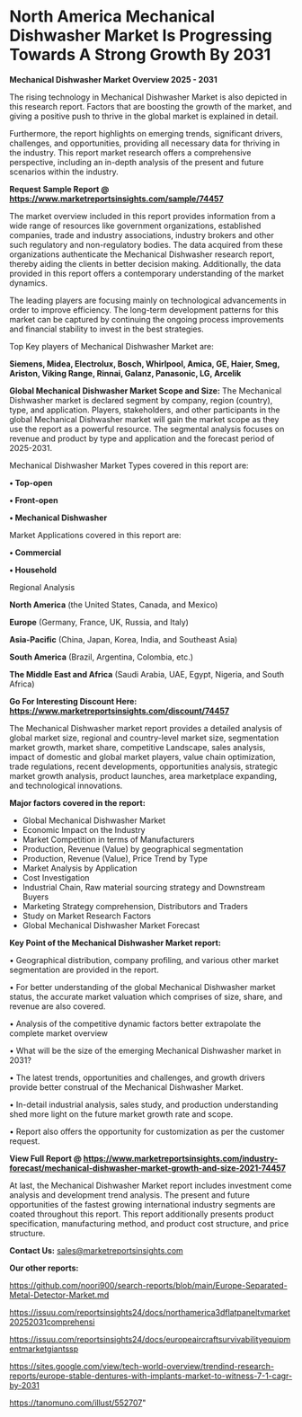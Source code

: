 # North America Mechanical Dishwasher Market Is Progressing Towards A Strong Growth By 2031

<Strong> Mechanical Dishwasher Market Overview 2025 - 2031</strong>

The rising technology in Mechanical Dishwasher Market is also depicted in this research report. Factors that are boosting the growth of the market, and giving a positive push to thrive in the global market is explained in detail.

Furthermore, the report highlights on emerging trends, significant drivers, challenges, and opportunities, providing all necessary data for thriving in the industry. This report market research offers a comprehensive perspective, including an in-depth analysis of the present and future scenarios within the industry.

<strong>Request Sample Report @ <a href=https://www.marketreportsinsights.com/sample/74457>https://www.marketreportsinsights.com/sample/74457</a></strong>

The market overview included in this report provides information from a wide range of resources like government organizations, established companies, trade and industry associations, industry brokers and other such regulatory and non-regulatory bodies. The data acquired from these organizations authenticate the Mechanical Dishwasher research report, thereby aiding the clients in better decision making. Additionally, the data provided in this report offers a contemporary understanding of the market dynamics.

The leading players are focusing mainly on technological advancements in order to improve efficiency. The long-term development patterns for this market can be captured by continuing the ongoing process improvements and financial stability to invest in the best strategies.

Top Key players of Mechanical Dishwasher Market are:

<strong>Siemens, Midea, Electrolux, Bosch, Whirlpool, Amica, GE, Haier, Smeg, Ariston, Viking Range, Rinnai, Galanz, Panasonic, LG, Arcelik</strong>

<strong><b>Global Mechanical Dishwasher Market Scope and Size:</b></strong>
The Mechanical Dishwasher market is declared segment by company, region (country), type, and application. Players, stakeholders, and other participants in the global Mechanical Dishwasher market will gain the market scope as they use the report as a powerful resource. The segmental analysis focuses on revenue and product by type and application and the forecast period of 2025-2031.

Mechanical Dishwasher Market Types covered in this report are:

<strong>• Top-open

• Front-open

• Mechanical Dishwasher</strong>

Market Applications covered in this report are:

<strong>• Commercial

• Household</strong> 

Regional Analysis

<strong>North America</strong> (the United States, Canada, and Mexico)

<strong>Europe</strong> (Germany, France, UK, Russia, and Italy)

<strong>Asia-Pacific</strong> (China, Japan, Korea, India, and Southeast Asia)

<strong>South America</strong> (Brazil, Argentina, Colombia, etc.)

<strong>The Middle East and Africa</strong> (Saudi Arabia, UAE, Egypt, Nigeria, and South Africa)

<strong>Go For Interesting Discount Here: <a href=https://www.marketreportsinsights.com/discount/74457>https://www.marketreportsinsights.com/discount/74457</a></strong>

The Mechanical Dishwasher market report provides a detailed analysis of global market size, regional and country-level market size, segmentation market growth, market share, competitive Landscape, sales analysis, impact of domestic and global market players, value chain optimization, trade regulations, recent developments, opportunities analysis, strategic market growth analysis, product launches, area marketplace expanding, and technological innovations.

<strong><b>Major factors covered in the report:</b></strong>
<ul>
  <li>Global Mechanical Dishwasher Market </li>
  <li>Economic Impact on the Industry</li>
  <li>Market Competition in terms of Manufacturers</li>
  <li>Production, Revenue (Value) by geographical segmentation</li>
  <li>Production, Revenue (Value), Price Trend by Type</li>
  <li>Market Analysis by Application</li>
  <li>Cost Investigation</li>
  <li>Industrial Chain, Raw material sourcing strategy and Downstream Buyers</li>
  <li>Marketing Strategy comprehension, Distributors and Traders</li>
  <li>Study on Market Research Factors</li>
  <li>Global Mechanical Dishwasher Market Forecast</li>
</ul>

<strong><b>Key Point of the Mechanical Dishwasher Market report:</b></strong>

• Geographical distribution, company profiling, and various other market segmentation are provided in the report.

• For better understanding of the global Mechanical Dishwasher market status, the accurate market valuation which comprises of size, share, and revenue are also covered.

• Analysis of the competitive dynamic factors better extrapolate the complete market overview

• What will be the size of the emerging Mechanical Dishwasher market in 2031?

• The latest trends, opportunities and challenges, and growth drivers provide better construal of the Mechanical Dishwasher Market.

• In-detail industrial analysis, sales study, and production understanding shed more light on the future market growth rate and scope.

• Report also offers the opportunity for customization as per the customer request.

<strong><b>View Full Report @ <a href=https://www.marketreportsinsights.com/industry-forecast/mechanical-dishwasher-market-growth-and-size-2021-74457>https://www.marketreportsinsights.com/industry-forecast/mechanical-dishwasher-market-growth-and-size-2021-74457</a></b></strong>


At last, the Mechanical Dishwasher Market report includes investment come analysis and development trend analysis. The present and future opportunities of the fastest growing international industry segments are coated throughout this report. This report additionally presents product specification, manufacturing method, and product cost structure, and price structure.

<strong>Contact Us:</strong>
sales@marketreportsinsights.com

<strong>Our other reports:</strong>

<a href=https://github.com/noori900/search-reports/blob/main/Europe-Separated-Metal-Detector-Market.md>https://github.com/noori900/search-reports/blob/main/Europe-Separated-Metal-Detector-Market.md</a>

<a href=https://issuu.com/reportsinsights24/docs/northamerica3dflatpaneltvmarket20252031comprehensi>https://issuu.com/reportsinsights24/docs/northamerica3dflatpaneltvmarket20252031comprehensi</a>

<a href=https://issuu.com/reportsinsights24/docs/europeaircraftsurvivabilityequipmentmarketgiantssp>https://issuu.com/reportsinsights24/docs/europeaircraftsurvivabilityequipmentmarketgiantssp</a>

<a href=https://sites.google.com/view/tech-world-overview/trendind-research-reports/europe-stable-dentures-with-implants-market-to-witness-7-1-cagr-by-2031>https://sites.google.com/view/tech-world-overview/trendind-research-reports/europe-stable-dentures-with-implants-market-to-witness-7-1-cagr-by-2031</a>

<a href=https://tanomuno.com/illust/552707>https://tanomuno.com/illust/552707</a>"
